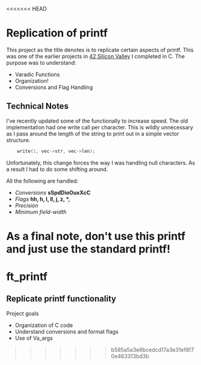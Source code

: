 <<<<<<< HEAD
# Replication of printf
This project as the title denotes is to replicate certain aspects of printf. This was one of the earlier projects in [42 Silicon Valley](42.us.org) I completed in C. The purpose was to understand:
* Varadic Functions
* Organization!
* Conversions and Flag Handling

## Technical Notes
I've recently updated some of the functionally to increase speed. The old implementation had one write call per character. This is wildly unnecessary as I pass around the length of the string to print out in a simple vector structure.
```C
    write(1, vec->str, vec->len);
```
Unfortunately, this change forces the way I was handling null characters. As a result I had to do some shifting around.

All the following are handled:

* *Conversions* **sSpdDioOuxXcC**
* *Flags* **hh, h, l, ll, j, z, \*,**
* *Precision*
* *Minimum field-width*

 As a final note, don't use this printf and just use the standard printf!
=======

# ft_printf

## Replicate printf functionality <br />

Project goals
- Organization of C code
- Understand conversions and format flags
- Use of Va_args
>>>>>>> b585a5a3e6bcedcd17a3e31ef8f70e463313bd3b
